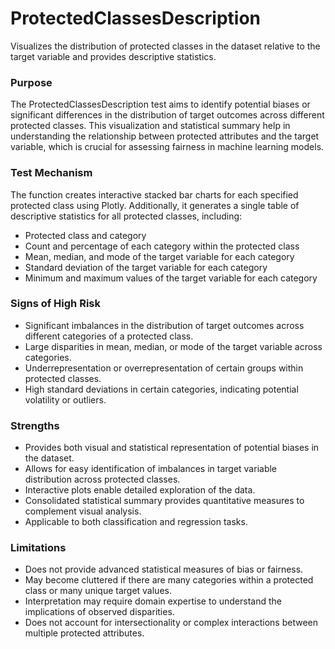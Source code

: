 # ProtectedClassesDescription

Visualizes the distribution of protected classes in the dataset relative to the target variable
and provides descriptive statistics.

### Purpose

The ProtectedClassesDescription test aims to identify potential biases or significant differences in the
distribution of target outcomes across different protected classes. This visualization and statistical summary
help in understanding the relationship between protected attributes and the target variable, which is crucial
for assessing fairness in machine learning models.

### Test Mechanism

The function creates interactive stacked bar charts for each specified protected class using Plotly.
Additionally, it generates a single table of descriptive statistics for all protected classes, including:
- Protected class and category
- Count and percentage of each category within the protected class
- Mean, median, and mode of the target variable for each category
- Standard deviation of the target variable for each category
- Minimum and maximum values of the target variable for each category

### Signs of High Risk

- Significant imbalances in the distribution of target outcomes across different categories of a protected class.
- Large disparities in mean, median, or mode of the target variable across categories.
- Underrepresentation or overrepresentation of certain groups within protected classes.
- High standard deviations in certain categories, indicating potential volatility or outliers.

### Strengths

- Provides both visual and statistical representation of potential biases in the dataset.
- Allows for easy identification of imbalances in target variable distribution across protected classes.
- Interactive plots enable detailed exploration of the data.
- Consolidated statistical summary provides quantitative measures to complement visual analysis.
- Applicable to both classification and regression tasks.

### Limitations

- Does not provide advanced statistical measures of bias or fairness.
- May become cluttered if there are many categories within a protected class or many unique target values.
- Interpretation may require domain expertise to understand the implications of observed disparities.
- Does not account for intersectionality or complex interactions between multiple protected attributes.